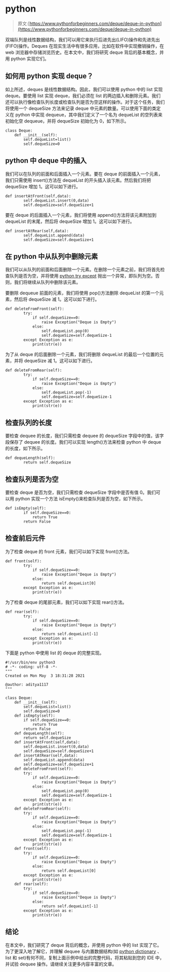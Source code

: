 # python

> 原文:[https://www.pythonforbeginners.com/deque/deque-in-python](https://www.pythonforbeginners.com/deque/deque-in-python)

双端队列是线性数据结构，我们可以用它来执行后进先出(LIFO)操作和先进先出(FIFO)操作。Deques 在现实生活中有很多应用，比如在软件中实现撤销操作，在 web 浏览器中存储浏览历史。在本文中，我们将研究 deque 背后的基本概念，并用 python 实现它们。

## 如何用 python 实现 deque？

如上所述，deques 是线性数据结构。因此，我们可以使用 python 中的 list 实现 deque。要使用 list 实现 deque，我们必须在 list 的两边插入和删除元素。我们还可以执行像检查队列长度或检查队列是否为空这样的操作。对于这个任务，我们将使用一个 dequeSize 方法来记录 deque 中元素的数量。可以使用下面的类定义在 python 中实现 dequeue，其中我们定义了一个名为 dequeList 的空列表来初始化空 dequeue，并将 dequeSize 初始化为 0，如下所示。

```
class Deque:
    def __init__(self):
        self.dequeList=list()
        self.dequeSize=0
```

## python 中 deque 中的插入

我们可以在队列的前面和后面插入一个元素。要在 deque 的前面插入一个元素，我们只需使用 insert()方法在 dequeList 的开头插入该元素。然后我们将把 dequeSize 增加 1。这可以如下进行。

```
def insertAtFront(self,data):
        self.dequeList.insert(0,data)
        self.dequeSize=self.dequeSize+1
```

要在 deque 的后面插入一个元素，我们将使用 append()方法将该元素附加到 dequeList 的末尾，然后将 dequeSize 增加 1。这可以如下进行。

```
def insertAtRear(self,data):
        self.dequeList.append(data)
        self.dequeSize=self.dequeSize+1
```

## 在 python 中从队列中删除元素

我们可以从队列的前面和后面删除一个元素。在删除一个元素之前，我们将首先检查队列是否为空，并将使用 [python try except](https://www.pythonforbeginners.com/error-handling/python-try-and-except) 抛出一个异常，即队列为空。否则，我们将继续从队列中删除该元素。

要删除 dequeue 前面的元素，我们将使用 pop()方法删除 dequeList 的第一个元素，然后将 dequeSize 减 1。这可以如下进行。

```
def deleteFromFront(self):
        try:
            if self.dequeSize==0:
                raise Exception("Deque is Empty")
            else:
                self.dequeList.pop(0)
                self.dequeSize=self.dequeSize-1
        except Exception as e:
            print(str(e))
```

为了从 deque 的后面删除一个元素，我们将删除 dequeList 的最后一个位置的元素，并将 dequeSize 减 1。这可以如下进行。

```
def deleteFromRear(self):
        try:
            if self.dequeSize==0:
                raise Exception("Deque is Empty")
            else:
                self.dequeList.pop(-1)
                self.dequeSize=self.dequeSize-1
        except Exception as e:
            print(str(e))
```

## 检查队列的长度

要检查 dequee 的长度，我们只需检查 dequee 的 dequeSize 字段中的值，该字段保存了 dequee 的长度。我们可以实现 length()方法来检查 python 中 deque 的长度，如下所示。

```
def dequeLength(self):
        return self.dequeSize
```

## 检查队列是否为空

要检查 deque 是否为空，我们只需检查 dequeSize 字段中是否有值 0。我们可以用 python 实现一个方法 isEmpty()来检查队列是否为空，如下所示。

```
def isEmpty(self):
        if self.dequeSize==0:
            return True
        return False
```

## 检查前后元件

为了检查 deque 的 front 元素，我们可以如下实现 front()方法。

```
def front(self):
        try:
            if self.dequeSize==0:
                raise Exception("Deque is Empty")
            else:
                return self.dequeList[0]
        except Exception as e:
            print(str(e))
```

为了检查 deque 的尾部元素，我们可以如下实现 rear()方法。

```
def rear(self):
        try:
            if self.dequeSize==0:
                raise Exception("Deque is Empty")
            else:
                return self.dequeList[-1]
        except Exception as e:
            print(str(e))
```

下面是 python 中使用 list 的 deque 的完整实现。

```
#!/usr/bin/env python3
# -*- coding: utf-8 -*-
"""
Created on Mon May  3 18:31:28 2021

@author: aditya1117
"""

class Deque:
    def __init__(self):
        self.dequeList=list()
        self.dequeSize=0
    def isEmpty(self):
        if self.dequeSize==0:
            return True
        return False
    def dequeLength(self):
        return self.dequeSize
    def insertAtFront(self,data):
        self.dequeList.insert(0,data)
        self.dequeSize=self.dequeSize+1
    def insertAtRear(self,data):
        self.dequeList.append(data)
        self.dequeSize=self.dequeSize+1
    def deleteFromFront(self):
        try:
            if self.dequeSize==0:
                raise Exception("Deque is Empty")
            else:
                self.dequeList.pop(0)
                self.dequeSize=self.dequeSize-1
        except Exception as e:
            print(str(e))
    def deleteFromRear(self):
        try:
            if self.dequeSize==0:
                raise Exception("Deque is Empty")
            else:
                self.dequeList.pop(-1)
                self.dequeSize=self.dequeSize-1
        except Exception as e:
            print(str(e))
    def front(self):
        try:
            if self.dequeSize==0:
                raise Exception("Deque is Empty")
            else:
                return self.dequeList[0]
        except Exception as e:
            print(str(e))
    def rear(self):
        try:
            if self.dequeSize==0:
                raise Exception("Deque is Empty")
            else:
                return self.dequeList[-1]
        except Exception as e:
            print(str(e))
```

## 结论

在本文中，我们研究了 deque 背后的概念，并使用 python 中的 list 实现了它。为了更深入地了解它，并理解 dequee 与内置数据结构(如 [python dictionary](https://www.pythonforbeginners.com/dictionary/how-to-use-dictionaries-in-python/) 、list 和 set)有何不同，复制上面示例中给出的完整代码，将其粘贴到您的 IDE 中，并试验 dequee 操作。请继续关注更多内容丰富的文章。